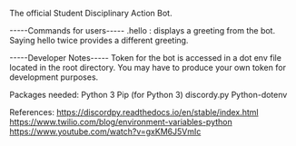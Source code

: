 The official Student Disciplinary Action Bot.  

-----Commands for users-----
.hello : displays a greeting from the bot.  Saying hello twice provides a different 
greeting.

-----Developer Notes-----
Token for the bot is accessed in a dot env file located in the root directory.  You
may have to produce your own token for development purposes.  

Packages needed:
Python 3
Pip (for Python 3)
discordy.py
Python-dotenv

References:
https://discordpy.readthedocs.io/en/stable/index.html
https://www.twilio.com/blog/environment-variables-python
https://www.youtube.com/watch?v=gxKM6J5VmIc